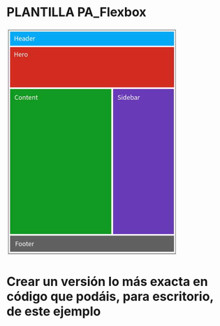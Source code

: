 # PLANTILLA PA_Flexbox

![Plantilla pa_flexbox](https://github.com/leonbis/pa_flexbox_Leonardo/blob/main/assets/CoderCoder-ResponsiveLayoutt.jpg)

# Crear un versión lo más exacta en código que podáis, para escritorio, de este ejemplo